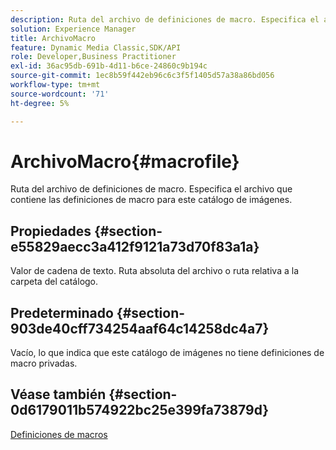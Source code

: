 ```yaml
---
description: Ruta del archivo de definiciones de macro. Especifica el archivo que contiene las definiciones de macro para este catálogo de imágenes.
solution: Experience Manager
title: ArchivoMacro
feature: Dynamic Media Classic,SDK/API
role: Developer,Business Practitioner
exl-id: 36ac95db-691b-4d11-b6ce-24860c9b194c
source-git-commit: 1ec8b59f442eb96c6c3f5f1405d57a38a86bd056
workflow-type: tm+mt
source-wordcount: '71'
ht-degree: 5%

---
```


# ArchivoMacro{#macrofile}

Ruta del archivo de definiciones de macro. Especifica el archivo que contiene las definiciones de macro para este catálogo de imágenes.

## Propiedades {#section-e55829aecc3a412f9121a73d70f83a1a}

Valor de cadena de texto. Ruta absoluta del archivo o ruta relativa a la carpeta del catálogo.

## Predeterminado {#section-903de40cff734254aaf64c14258dc4a7}

Vacío, lo que indica que este catálogo de imágenes no tiene definiciones de macro privadas.

## Véase también {#section-0d6179011b574922bc25e399fa73879d}

[Definiciones de macros](../../../../../is-api/image-catalog/image-serving-api-ref/c-image-catalog-reference/c-macro-definition-reference/c-macro-definition-reference.md#concept-5ec73f7636c1496fba1e94094e694e79)
